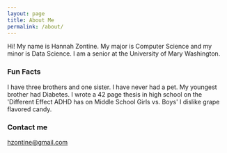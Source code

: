```yaml
---
layout: page
title: About Me
permalink: /about/
---
```


Hi!
My name is Hannah Zontine. My major is Computer Science and my minor is Data Science.
I am a senior at the University of Mary Washington.

### Fun Facts
I have three brothers and one sister.
I have never had a pet.
My youngest brother had Diabetes.
I wrote a 42 page thesis in high school on the 'Different Effect ADHD has on Middle School Girls vs. Boys'
I dislike grape flavored candy.

### Contact me

[hzontine@gmail.com](mailto:hzontine@gmail.com)
